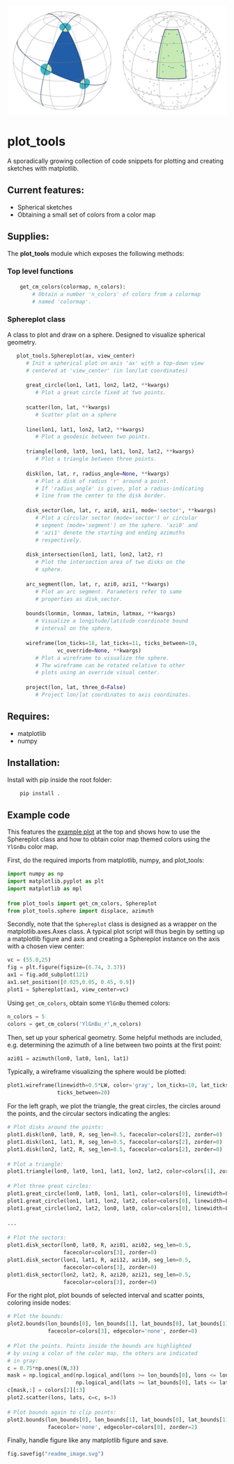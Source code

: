 ![Spherical sketch](examples/readme_image.svg)

# plot_tools
A sporadically growing collection of code snippets for plotting and creating sketches with matplotlib.

## Current features:
* Spherical sketches
* Obtaining a small set of colors from a color map


## Supplies:
The **plot_tools** module which exposes the following methods:

### Top level functions
```python
    get_cm_colors(colormap, n_colors):
        # Obtain a number 'n_colors' of colors from a colormap
        # named 'colormap'.

```

### Sphereplot class
A class to plot and draw on a sphere. Designed to visualize
spherical geometry.
```python
   plot_tools.Sphereplot(ax, view_center)
      # Init a spherical plot on axis 'ax' with a top-down view
      # centered at 'view_center' (in lon/lat coordinates)
   
      great_circle(lon1, lat1, lon2, lat2, **kwargs)
         # Plot a great circle fixed at two points.
      
      scatter(lon, lat, **kwargs)
         # Scatter plot on a sphere
      
      line(lon1, lat1, lon2, lat2, **kwargs)
         # Plot a geodesic between two points.
      
      triangle(lon0, lat0, lon1, lat1, lon2, lat2, **kwargs)
         # Plot a triangle between three points.
      
      disk(lon, lat, r, radius_angle=None, **kwargs)
         # Plot a disk of radius 'r' around a point.
         # If 'radius_angle' is given, plot a radius-indicating
         # line from the center to the disk border.
      
      disk_sector(lon, lat, r, azi0, azi1, mode='sector', **kwargs)
         # Plot a circular sector (mode='sector') or circular
         # segment (mode='segment') on the sphere. 'azi0' and
         # 'azi1' denote the starting and ending azimuths
         # respectively.
      
      disk_intersection(lon1, lat1, lon2, lat2, r)
         # Plot the intersection area of two disks on the
         # sphere.
      
      arc_segment(lon, lat, r, azi0, azi1, **kwargs)
         # Plot an arc segment. Parameters refer to same
         # properties as disk_sector.
      
      bounds(lonmin, lonmax, latmin, latmax, **kwargs)
         # Visualize a longitude/latitude coordinate bound
         # interval on the sphere.
      
      wireframe(lon_ticks=18, lat_ticks=11, ticks_between=10,
                vc_override=None, **kwargs)
         # Plot a wireframe to visualize the sphere.
         # The wireframe can be rotated relative to other
         # plots using an override visual center.
      
      project(lon, lat, three_d=False)
         # Project lon/lat coordinates to axis coordinates.
```


## Requires:
* matplotlib
* numpy

## Installation:
Install with pip inside the root folder:
```bash
    pip install .
```

## Example code
This features the [example plot](examples/readme_image.py) at
the top and shows how to use the Sphereplot class and how to
obtain color map themed colors using the ```YlGnBu``` color map.

First, do the required imports from matplotlib, numpy, and
plot_tools:
```python
import numpy as np
import matplotlib.pyplot as plt
import matplotlib as mpl

from plot_tools import get_cm_colors, Sphereplot
from plot_tools.sphere import displace, azimuth
```
Secondly, note that the ```Sphereplot``` class is designed as a
wrapper on the matplotlib.axes.Axes class. A typical plot
script will thus begin by setting up a matplotlib figure and
axis and creating a Sphereplot instance on the axis with a
chosen view center:
```python
vc = (55.0,25)
fig = plt.figure(figsize=(6.74, 3.37))
ax1 = fig.add_subplot(121)
ax1.set_position([0.025,0.05, 0.45, 0.9])
plot1 = Sphereplot(ax1, view_center=vc)
```
Using ```get_cm_colors```, obtain some ```YlGnBu``` themed
colors:
```python
n_colors = 5
colors = get_cm_colors('YlGnBu_r',n_colors)
```
Then, set up your spherical geometry. Some helpful methods
are included, e.g. determining the azimuth of a line between
two points at the first point:
```python
azi01 = azimuth(lon0, lat0, lon1, lat1)
```
Typically, a wireframe visualizing the sphere would be plotted:
```python
plot1.wireframe(linewidth=0.5*LW, color='gray', lon_ticks=10, lat_ticks=9, zorder=1,
                ticks_between=20)
```
For the left graph, we plot the triangle, the great circles, the
circles around the points, and the circular sectors indicating
the angles:
```python
# Plot disks around the points:
plot1.disk(lon0, lat0, R, seg_len=0.5, facecolor=colors[2], zorder=0)
plot1.disk(lon1, lat1, R, seg_len=0.5, facecolor=colors[2], zorder=0)
plot1.disk(lon2, lat2, R, seg_len=0.5, facecolor=colors[2], zorder=0)

# Plot a triangle:
plot1.triangle(lon0, lat0, lon1, lat1, lon2, lat2, color=colors[1], zorder=0)

# Plot three great circles:
plot1.great_circle(lon0, lat0, lon1, lat1, color=colors[0], linewidth=LW, zorder=3)
plot1.great_circle(lon1, lat1, lon2, lat2, color=colors[0], linewidth=LW, zorder=3)
plot1.great_circle(lon2, lat2, lon0, lat0, color=colors[0], linewidth=LW, zorder=3)

...

# Plot the sectors:
plot1.disk_sector(lon0, lat0, R, azi01, azi02, seg_len=0.5,
                  facecolor=colors[3], zorder=0)
plot1.disk_sector(lon1, lat1, R, azi12, azi10, seg_len=0.5,
                  facecolor=colors[3], zorder=0)
plot1.disk_sector(lon2, lat2, R, azi20, azi21, seg_len=0.5,
                  facecolor=colors[3], zorder=0)
```
For the right plot, plot bounds of selected interval and scatter
points, coloring inside nodes:
```python
# Plot the bounds:
plot2.bounds(lon_bounds[0], lon_bounds[1], lat_bounds[0], lat_bounds[1],
             facecolor=colors[3], edgecolor='none', zorder=0)

# Plot the points. Points inside the bounds are highlighted
# by using a color of the color map, the others are indicated
# in gray:
c = 0.75*np.ones((N,3))
mask = np.logical_and(np.logical_and(lons >= lon_bounds[0], lons <= lon_bounds[1]),
                      np.logical_and(lats >= lat_bounds[0], lats <= lat_bounds[1]))
c[mask,:] = colors[2][:3]
plot2.scatter(lons, lats, c=c, s=3)

# Plot bounds again to clip points:
plot2.bounds(lon_bounds[0], lon_bounds[1], lat_bounds[0], lat_bounds[1],
             facecolor='none', edgecolor=colors[0], zorder=2)
```
Finally, handle figure like any matplotlib figure and save.
```python
fig.savefig("readme_image.svg")
```
